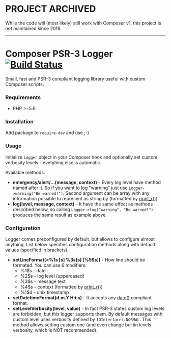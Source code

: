 # PROJECT ARCHIVED

While the code will (most likely) still work with Composer v1, this project is not maintained since 2016.

---

# Composer PSR-3 Logger [![Build Status](https://travis-ci.org/kiler129/ComposerPsr3.svg?branch=master)](https://travis-ci.org/kiler129/ComposerPsr3)
Small, fast and PSR-3 compliant logging library useful with custom Composer scripts.

### Requirements
  * PHP >=5.6

### Installation
Add package to `require-dev` and use ;-)

### Usage
Initialize `Logger` object in your Composer hook and optionally set custom verbosity levels - evetyhing else is automatic.

Available methods:
  * **emergency/alert/...(message, context)** - Every log level have method named after it. So if you want to log "warning" just use `Logger->warning("Be warned!")`. Second argument can be array with any information possible to represent as string by (formatted by [print_r()](http://php.net/print_r)).
  * **log(level, message, context)** - It have the same effect as methods described below, so calling `Logger->log("warning", "Be warned!")` produces the same result as example above.

### Configuration
Logger comes preconfigured by default, but allows to configure almost anything. List below specifies configuration methods along with default values (specified in brackets). 
  * **setLineFormat(\<%1$s\> [%2$s] %3$s [%4$s] [%5$s])** - How line should be formated. You can use 6 modifiers: 
    * %1$s - date
    * %2$s - log level (uppercased)
    * %3$s - message text
    * %4$s - context (formatted by [print_r()](http://php.net/print_r)) 
    * %1$d - unix timestamp
  * **setDatetimeFormat(d.m.Y H:i:s)** - It accepts any [date()](http://php.net/date) compliant format.
  * **setLevelVerbosity(level, value)** - In fact PSR-3 states custom log levels are forbidden, but this logger supports them. By default messages with custom level uses verbosity defined by `IOInterface::NORMAL`. This method allows setting custom one (and even change builtin levels verbosity, which is NOT recommended).
